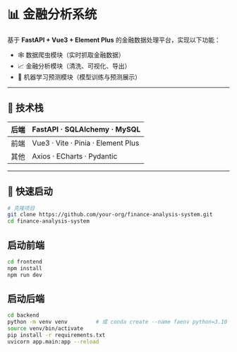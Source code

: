 # 📊 金融分析系统

基于 **FastAPI + Vue3 + Element Plus** 的金融数据处理平台，实现以下功能：

- 🕸️ 数据爬虫模块（实时抓取金融数据）
- 📈 金融分析模块（清洗、可视化、导出）
- 🤖 机器学习预测模块（模型训练与预测展示）

---

## 🧰 技术栈

| 后端       | FastAPI · SQLAlchemy · MySQL |
| ---------- | ----------------------------- |
| 前端       | Vue3 · Vite · Pinia · Element Plus |
| 其他       | Axios · ECharts · Pydantic |

---

## 🚀 快速启动

```bash
# 克隆项目
git clone https://github.com/your-org/finance-analysis-system.git
cd finance-analysis-system
```

## 启动前端
```bash
cd frontend
npm install
npm run dev
```
## 启动后端
```bash
cd backend
python -m venv venv         # 或 conda create --name faenv python=3.10
source venv/bin/activate
pip install -r requirements.txt
uvicorn app.main:app --reload
```

